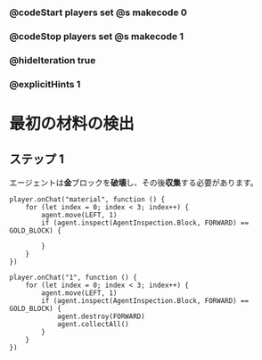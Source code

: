 ### @codeStart players set @s makecode 0
### @codeStop players set @s makecode 1

### @hideIteration true 
### @explicitHints 1


# 最初の材料の検出

## ステップ 1
エージェントは**金**ブロックを**破壊**し、その後**収集**する必要があります。 

```template
player.onChat("material", function () {
    for (let index = 0; index < 3; index++) {
        agent.move(LEFT, 1)
        if (agent.inspect(AgentInspection.Block, FORWARD) == GOLD_BLOCK) {
            
        }
    }
})
```

```ghost
player.onChat("1", function () {
    for (let index = 0; index < 3; index++) {
        agent.move(LEFT, 1)
        if (agent.inspect(AgentInspection.Block, FORWARD) == GOLD_BLOCK) {
            agent.destroy(FORWARD)
            agent.collectAll()
        }
    }
})
```



